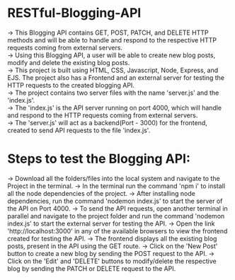 # RESTful-Blogging-API
-> This Blogging API contains GET, POST, PATCH, and DELETE HTTP methods and will be able to handle and respond to the respective HTTP requests coming from external servers.<br>
-> Using this Blogging API, a user will be able to create new blog posts, modify and delete the existing blog posts.<br>
-> This project is built using HTML, CSS, Javascript, Node, Express, and EJS. The project also has a Frontend and an external server for testing the HTTP requests to the created blogging API.<br>
-> The project contains two server files with the name 'server.js' and the 'index.js'.<br> 
-> The 'index.js' is the API server running on port 4000, which will handle and respond to the HTTP requests coming from external servers.<br>
-> The 'server.js' will act as a backend(Port - 3000) for the frontend, created to send API requests to the file 'index.js'.<br>

# Steps to test the Blogging API:
-> Download all the folders/files into the local system and navigate to the Project in the terminal.
-> In the terminal run the command 'npm i' to install all the node dependencies of the project.
-> After installing node dependencies, run the command 'nodemon index.js' to start the server of the API on Port 4000.
-> To send the API requests, open another terminal in parallel and navigate to the project folder and run the command 'nodemon index.js' to start the external server for testing the API.
-> Open the link 'http://localhost:3000' in any of the available browsers to view the frontend created for testing the API.
-> The frontend displays all the existing blog posts, present in the API using the GET route.
-> Click on the 'New Post' button to create a new blog by sending the POST request to the API.
-> Click on the 'Edit' and 'DELETE' buttons to modify/delete the respective blog by sending the PATCH or DELETE request to the API.
